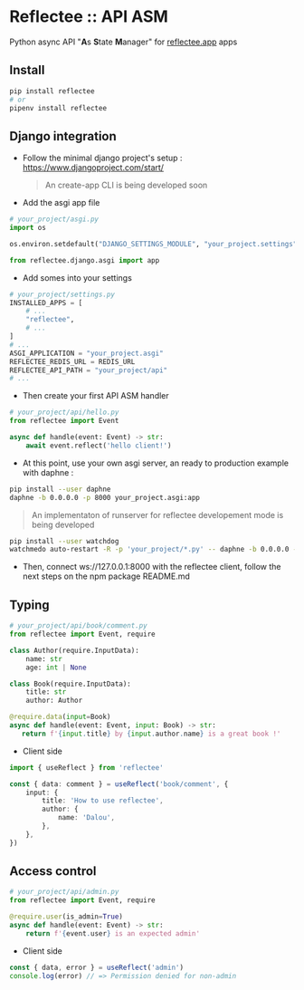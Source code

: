 # Reflectee :: API ASM

Python async API "**A**s **S**tate **M**anager" for [reflectee.app](http://reflectee.app) apps

## Install

```bash
pip install reflectee
# or
pipenv install reflectee
```

## Django integration

-   Follow the minimal django project's setup : https://www.djangoproject.com/start/<br>

    > An create-app CLI is being developed soon

-   Add the asgi app file

```python
# your_project/asgi.py
import os

os.environ.setdefault("DJANGO_SETTINGS_MODULE", "your_project.settings")

from reflectee.django.asgi import app
```

-   Add somes into your settings

```python
# your_project/settings.py
INSTALLED_APPS = [
    # ...
    "reflectee",
    # ...
]
# ...
ASGI_APPLICATION = "your_project.asgi"
REFLECTEE_REDIS_URL = REDIS_URL
REFLECTEE_API_PATH = "your_project/api"
# ...
```

-   Then create your first API ASM handler

```python
# your_project/api/hello.py
from reflectee import Event

async def handle(event: Event) -> str:
    await event.reflect('hello client!')
```

-   At this point, use your own asgi server, an ready to production example with daphne :

```bash
pip install --user daphne
daphne -b 0.0.0.0 -p 8000 your_project.asgi:app
```

> An implementaton of runserver for reflectee developement mode is being developed

```bash
pip install --user watchdog
watchmedo auto-restart -R -p 'your_project/*.py' -- daphne -b 0.0.0.0 -p 8000 your_project.asgi:app
```

-   Then, connect ws://127.0.0.1:8000 with the reflectee client, follow the next steps on the npm package README.md

## Typing

```python
# your_project/api/book/comment.py
from reflectee import Event, require

class Author(require.InputData):
    name: str
    age: int | None

class Book(require.InputData):
    title: str
    author: Author

@require.data(input=Book)
async def handle(event: Event, input: Book) -> str:
   return f'{input.title} by {input.author.name} is a great book !'
```

-   Client side

```typescript
import { useReflect } from 'reflectee'

const { data: comment } = useReflect('book/comment', {
    input: {
        title: 'How to use reflectee',
        author: {
            name: 'Dalou',
        },
    },
})
```

## Access control

```python
# your_project/api/admin.py
from reflectee import Event, require

@require.user(is_admin=True)
async def handle(event: Event) -> str:
    return f'{event.user} is an expected admin'
```

-   Client side

```typescript
const { data, error } = useReflect('admin')
console.log(error) // => Permission denied for non-admin
```

<!-- ## React integration

-   Follow the minimal react project's setup : <br>
    Or the nextJS one : <br>

```typescript
// src/main.ts
import { register } from 'reflectee'
register()
```

```typescript
// src/Hello.ts
import { useReflect } from 'reflectee'

export default () => {
    const { data } = useReflect('hello')
    return <p>{data}</p> // <= hello client!
}
``` -->
